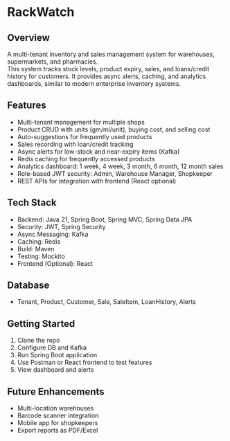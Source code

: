 # RackWatch

## Overview
A multi-tenant inventory and sales management system for warehouses, supermarkets, and pharmacies.  
This system tracks stock levels, product expiry, sales, and loans/credit history for customers. It provides async alerts, caching, and analytics dashboards, similar to modern enterprise inventory systems.

## Features
- Multi-tenant management for multiple shops  
- Product CRUD with units (gm/ml/unit), buying cost, and selling cost  
- Auto-suggestions for frequently used products  
- Sales recording with loan/credit tracking  
- Async alerts for low-stock and near-expiry items (Kafka)  
- Redis caching for frequently accessed products  
- Analytics dashboard: 1 week, 4 week, 3 month, 6 month, 12 month sales  
- Role-based JWT security: Admin, Warehouse Manager, Shopkeeper  
- REST APIs for integration with frontend (React optional)  

## Tech Stack
- Backend: Java 21, Spring Boot, Spring MVC, Spring Data JPA  
- Security: JWT, Spring Security  
- Async Messaging: Kafka  
- Caching: Redis  
- Build: Maven  
- Testing: Mockito  
- Frontend (Optional): React  

## Database
- Tenant, Product, Customer, Sale, SaleItem, LoanHistory, Alerts  

## Getting Started
1. Clone the repo  
2. Configure DB and Kafka  
3. Run Spring Boot application  
4. Use Postman or React frontend to test features  
5. View dashboard and alerts  

## Future Enhancements
- Multi-location warehouses  
- Barcode scanner integration  
- Mobile app for shopkeepers  
- Export reports as PDF/Excel
